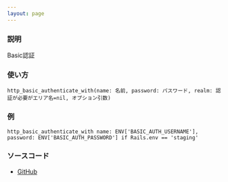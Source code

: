 ```yaml
---
layout: page
---
```


### 説明

Basic認証

### 使い方

    http_basic_authenticate_with(name: 名前, password: パスワード, realm: 認証が必要がエリア名=nil, オプション引数)

### 例

    http_basic_authenticate_with name: ENV['BASIC_AUTH_USERNAME'], password: ENV['BASIC_AUTH_PASSWORD'] if Rails.env == 'staging'

### ソースコード

- [GitHub](https://github.com/rails/rails/blob/984c3ef2775781d47efa9f541ce570daa2434a80/actionpack/lib/action_controller/metal/http_authentication.rb#L73)
